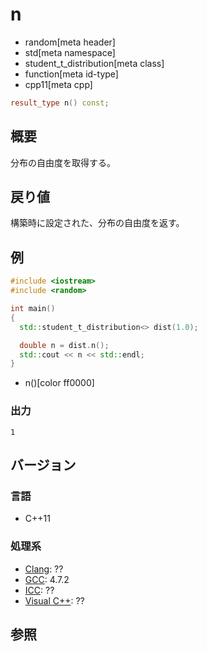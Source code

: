 # n
* random[meta header]
* std[meta namespace]
* student_t_distribution[meta class]
* function[meta id-type]
* cpp11[meta cpp]

```cpp
result_type n() const;
```

## 概要
分布の自由度を取得する。


## 戻り値
構築時に設定された、分布の自由度を返す。


## 例
```cpp example
#include <iostream>
#include <random>

int main()
{
  std::student_t_distribution<> dist(1.0);

  double n = dist.n();
  std::cout << n << std::endl;
}
```
* n()[color ff0000]

### 出力
```
1
```

## バージョン
### 言語
- C++11

### 処理系
- [Clang](/implementation.md#clang): ??
- [GCC](/implementation.md#gcc): 4.7.2
- [ICC](/implementation.md#icc): ??
- [Visual C++](/implementation.md#visual_cpp): ??


## 参照


